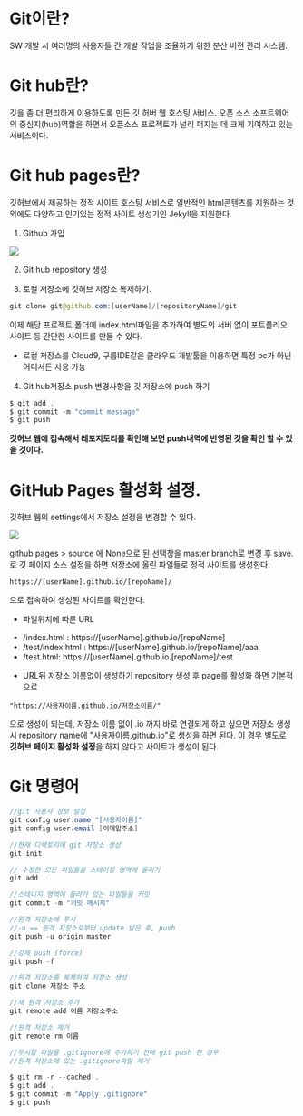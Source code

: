 # Git이란? 
 SW 개발 시 여러명의 사용자들 간 개발 작업을 조율하기 위한 분산 버전 관리 시스템.

# Git hub란?
깃을 좀 더 편리하게 이용하도록 만든 깃 허버 웹 호스팅 서비스.
오픈 소스 소프트웨어의 중심지(hub)역할을 하면서 오픈소스 프로젝트가 널리 퍼지는 데 크게 기여하고 있는 서비스이다.

# Git hub pages란?
깃허브에서 제공하는 정적 사이트 호스팅 서비스로 일반적인 html콘텐츠를 지원하는 것 외에도 다양하고 인기있는 정적 사이트 생성기인 Jekyll을 지원한다.

1. Github 가입 
<img src="https://wepplication.github.io/images/post/2018/10/github-pages/github-signup.png">

2. Git hub repository 생성 

3. 로컬 저장소에 깃허브 저장소 복제하기.
~~~java
git clone git@github.com:[userName]/[repositoryName]/git
~~~
이제 해당 프로젝트 폴더에 index.html파일을 추가하여 별도의 서버 없이 포트폴리오 사이트 등 간단한 사이트를 만들 수 있다.

* 로컬 저장소를 Cloud9, 구름IDE같은 클라우드 개발툴을 이용하면 특정 pc가 아닌 어디서든 사용 가능

4. Git hub저장소 push 
변경사항을 깃 저장소에 push 하기
~~~java 
$ git add .
$ git commit -m "commit message"
$ git push 
~~~
**깃허브 웹에 접속해서 레포지토리를 확인해 보면 push내역에 반영된 것을 확인 할 수 있을 것이다.**

# GitHub Pages 활성화 설정.
깃허브 웹의 settings에서 저장소 설정을 변경할 수 있다. 

<img src = "https://wepplication.github.io/images/post/2018/10/github-pages/github-pagesetting.png"/>

github pages > source 에 None으로 된 선택창을 master branch로 변경 후 save.
로 깃 페이지 소스 설정을 하면 저장소에 올린 파일들로 정적 사이트를 생성한다.
~~~
https://[userName].github.io/[repoName]/
~~~
으로 접속하여 생성된 사이트를 확인한다.

* 파일위치에 따른 URL 
+ /index.html  : https://[userName].github.io/[repoName]
+ /test/index.html : https://[userName].github.io/[repoName]/aaa
+ /test.html: https://[userName].github.io.[repoName]/test

* URL뒤 저장소 이름없이 생성하기 
repository 생성 후 page를 활성화 하면 기본적으로 
~~~
"https://사용자이름.github.io/저장소이름/"
~~~
으로 생성이 되는데, 저장소 이름 없이 .io 까지 바로 연결되게 하고 싶으면 저장소 생성시 repository name에 "사용자이름.github.io"로 생성을 하면 된다.
이 경우 별도로 **깃허브 페이지 활성화 설정**을 하지 않다고 사이트가 생성이 된다. 

# Git 명령어 
~~~java
//git 사용자 정보 설정 
git config user.name "[사용자이름]"
git config user.email [이메일주소] 

//현재 디렉토리에 git 저장소 생성
git init 

// 수정한 모든 파일들을 스테이징 영역에 올리기 
git add .

//스테이지 영역에 올라가 있는 파일들을 커밋
git commit -m "커밋 메시지"

//원격 저장소에 푸시 
//-u == 원격 저장소로부터 update 받은 후, push 
git push -u origin master 

//강제 push (force)
git push -f 

//원격 저장소를 복제하여 저장소 생성
git clone 저장소 주소 

//새 원격 저장소 추가 
git remote add 이름 저장소주소 

//원격 저장소 제거 
git remote rm 이름 

//무시할 파일을 .gitignore에 추가하기 전에 git push 한 경우
//원격 저장소에 있는 .gitignore파일 제거 

$ git rm -r --cached .
$ git add . 
$ git commit -m "Apply .gitignore"
$ git push 
~~~